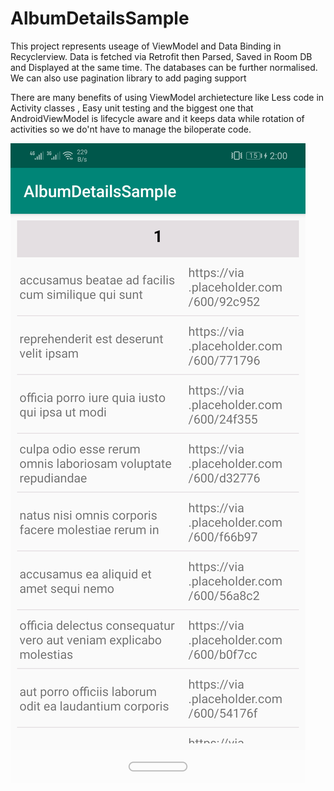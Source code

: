 # AlbumDetailsSample
This project represents useage of ViewModel and Data Binding in Recyclerview. Data is fetched via Retrofit then Parsed, Saved in Room DB and Displayed at the same time.
The databases can be further normalised.
We can also use pagination library to add paging support 

There are many benefits of using ViewModel archietecture like Less code in Activity classes , Easy unit testing and the biggest one that AndroidViewModel is lifecycle aware and it keeps data while rotation of activities so we do'nt have to manage the biloperate code.

![Screenshot](screen_shot.png)
